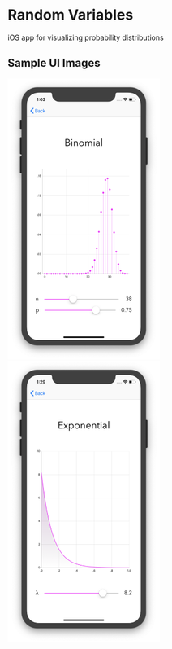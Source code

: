 # Random Variables
iOS app for visualizing probability distributions

## Sample UI Images

<img src="https://github.com/irvinodjuana/random-variables/blob/master/images/binomial_screenshot.png" width="300"> <img src="https://github.com/irvinodjuana/random-variables/blob/master/images/exponential_screenshot.png" width="300">
